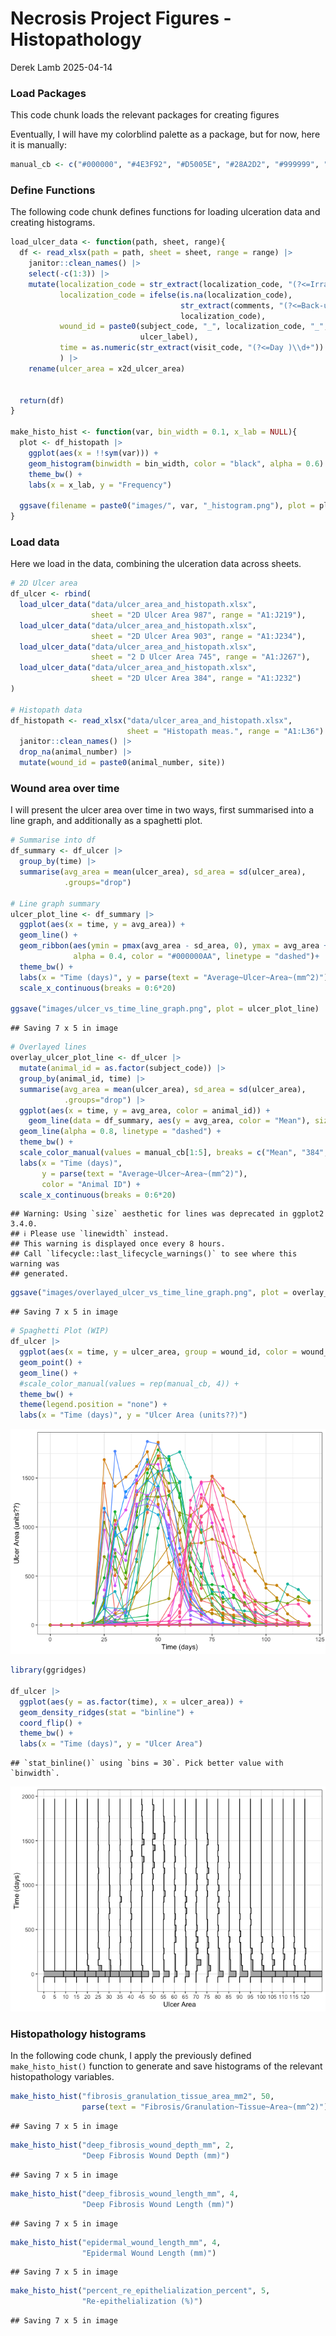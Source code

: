 Necrosis Project Figures - Histopathology
================
Derek Lamb
2025-04-14

### Load Packages

This code chunk loads the relevant packages for creating figures

Eventually, I will have my colorblind palette as a package, but for now,
here it is manually:

``` r
manual_cb <- c("#000000", "#4E3F92", "#D5005E", "#28A2D2", "#999999", "#009B77", "#CC49A7", "#00739E", "#862AAF", "#666666")
```

### Define Functions

The following code chunk defines functions for loading ulceration data
and creating histograms.

``` r
load_ulcer_data <- function(path, sheet, range){
  df <- read_xlsx(path = path, sheet = sheet, range = range) |> 
    janitor::clean_names() |> 
    select(-c(1:3)) |> 
    mutate(localization_code = str_extract(localization_code, "(?<=Irradiation Site )[[:upper:]]"),
           localization_code = ifelse(is.na(localization_code),
                                      str_extract(comments, "(?<=Back-up site )\\w{1}(?= used)"),
                                      localization_code),
           wound_id = paste0(subject_code, "_", localization_code, "_",
                             ulcer_label),
           time = as.numeric(str_extract(visit_code, "(?<=Day )\\d+"))
           ) |> 
    rename(ulcer_area = x2d_ulcer_area)
  
  
  return(df)
}

make_histo_hist <- function(var, bin_width = 0.1, x_lab = NULL){
  plot <- df_histopath |> 
    ggplot(aes(x = !!sym(var))) + 
    geom_histogram(binwidth = bin_width, color = "black", alpha = 0.6) +
    theme_bw() + 
    labs(x = x_lab, y = "Frequency")
  
  ggsave(filename = paste0("images/", var, "_histogram.png"), plot = plot)
}
```

### Load data

Here we load in the data, combining the ulceration data across sheets.

``` r
# 2D Ulcer area
df_ulcer <- rbind(
  load_ulcer_data("data/ulcer_area_and_histopath.xlsx", 
                  sheet = "2D Ulcer Area 987", range = "A1:J219"),
  load_ulcer_data("data/ulcer_area_and_histopath.xlsx", 
                  sheet = "2D Ulcer Area 903", range = "A1:J234"),
  load_ulcer_data("data/ulcer_area_and_histopath.xlsx", 
                  sheet = "2 D Ulcer Area 745", range = "A1:J267"),
  load_ulcer_data("data/ulcer_area_and_histopath.xlsx", 
                  sheet = "2D Ulcer Area 384", range = "A1:J232")
) 

# Histopath data
df_histopath <- read_xlsx("data/ulcer_area_and_histopath.xlsx", 
                          sheet = "Histopath meas.", range = "A1:L36") |> 
  janitor::clean_names() |> 
  drop_na(animal_number) |> 
  mutate(wound_id = paste0(animal_number, site)) 
```

### Wound area over time

I will present the ulcer area over time in two ways, first summarised
into a line graph, and additionally as a spaghetti plot.

``` r
# Summarise into df
df_summary <- df_ulcer |> 
  group_by(time) |> 
  summarise(avg_area = mean(ulcer_area), sd_area = sd(ulcer_area),
            .groups="drop")

# Line graph summary
ulcer_plot_line <- df_summary |> 
  ggplot(aes(x = time, y = avg_area)) + 
  geom_line() +
  geom_ribbon(aes(ymin = pmax(avg_area - sd_area, 0), ymax = avg_area + sd_area),
              alpha = 0.4, color = "#000000AA", linetype = "dashed")+
  theme_bw() + 
  labs(x = "Time (days)", y = parse(text = "Average~Ulcer~Area~(mm^2)")) +
  scale_x_continuous(breaks = 0:6*20)

ggsave("images/ulcer_vs_time_line_graph.png", plot = ulcer_plot_line)
```

    ## Saving 7 x 5 in image

``` r
# Overlayed lines
overlay_ulcer_plot_line <- df_ulcer |> 
  mutate(animal_id = as.factor(subject_code)) |> 
  group_by(animal_id, time) |> 
  summarise(avg_area = mean(ulcer_area), sd_area = sd(ulcer_area),
            .groups="drop") |> 
  ggplot(aes(x = time, y = avg_area, color = animal_id)) + 
    geom_line(data = df_summary, aes(y = avg_area, color = "Mean"), size = 0.8) +
  geom_line(alpha = 0.8, linetype = "dashed") +
  theme_bw() + 
  scale_color_manual(values = manual_cb[1:5], breaks = c("Mean", "384", "745", "903", "987")) +
  labs(x = "Time (days)", 
       y = parse(text = "Average~Ulcer~Area~(mm^2)"), 
       color = "Animal ID") +
  scale_x_continuous(breaks = 0:6*20)
```

    ## Warning: Using `size` aesthetic for lines was deprecated in ggplot2 3.4.0.
    ## ℹ Please use `linewidth` instead.
    ## This warning is displayed once every 8 hours.
    ## Call `lifecycle::last_lifecycle_warnings()` to see where this warning was
    ## generated.

``` r
ggsave("images/overlayed_ulcer_vs_time_line_graph.png", plot = overlay_ulcer_plot_line)
```

    ## Saving 7 x 5 in image

``` r
# Spaghetti Plot (WIP)
df_ulcer |> 
  ggplot(aes(x = time, y = ulcer_area, group = wound_id, color = wound_id)) + 
  geom_point() + 
  geom_line() +
  #scale_color_manual(values = rep(manual_cb, 4)) +
  theme_bw() +
  theme(legend.position = "none") +
  labs(x = "Time (days)", y = "Ulcer Area (units??)")
```

![](umb_cri_model_histopathology_figures_files/figure-gfm/wound%20area%20over%20times-1.png)<!-- -->

``` r
library(ggridges)

df_ulcer |> 
  ggplot(aes(y = as.factor(time), x = ulcer_area)) +
  geom_density_ridges(stat = "binline") +
  coord_flip() +
  theme_bw() +
  labs(x = "Time (days)", y = "Ulcer Area")
```

    ## `stat_binline()` using `bins = 30`. Pick better value with `binwidth`.

![](umb_cri_model_histopathology_figures_files/figure-gfm/attempt%20ridge%20plot-1.png)<!-- -->

### Histopathology histograms

In the following code chunk, I apply the previously defined
`make_histo_hist()` function to generate and save histograms of the
relevant histopathology variables.

``` r
make_histo_hist("fibrosis_granulation_tissue_area_mm2", 50,
                parse(text = "Fibrosis/Granulation~Tissue~Area~(mm^2)"))
```

    ## Saving 7 x 5 in image

``` r
make_histo_hist("deep_fibrosis_wound_depth_mm", 2,
                "Deep Fibrosis Wound Depth (mm)")
```

    ## Saving 7 x 5 in image

``` r
make_histo_hist("deep_fibrosis_wound_length_mm", 4,
                "Deep Fibrosis Wound Length (mm)")
```

    ## Saving 7 x 5 in image

``` r
make_histo_hist("epidermal_wound_length_mm", 4,
                "Epidermal Wound Length (mm)")
```

    ## Saving 7 x 5 in image

``` r
make_histo_hist("percent_re_epithelialization_percent", 5,
                "Re-epithelialization (%)")
```

    ## Saving 7 x 5 in image
